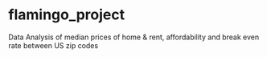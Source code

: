# flamingo_project
Data Analysis of median prices of home &amp; rent, affordability and break even rate between US zip codes
